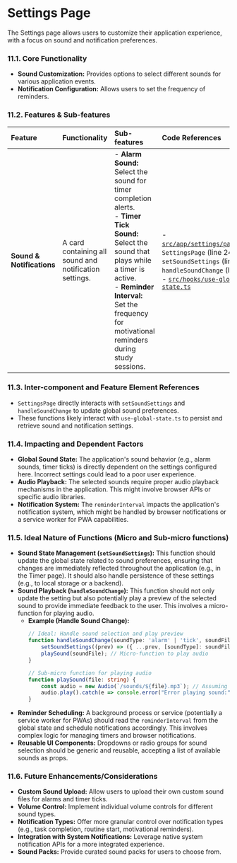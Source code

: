 # Settings Page

The Settings page allows users to customize their application experience, with a focus on sound and notification preferences.

### 11.1. Core Functionality

*   **Sound Customization:** Provides options to select different sounds for various application events.
*   **Notification Configuration:** Allows users to set the frequency of reminders.

### 11.2. Features & Sub-features

| Feature | Functionality | Sub-features | Code References |
| :--- | :--- | :--- | :--- |
| **Sound & Notifications** | A card containing all sound and notification settings. | - **Alarm Sound:** Select the sound for timer completion alerts.<br>- **Timer Tick Sound:** Select the sound that plays while a timer is active.<br>- **Reminder Interval:** Set the frequency for motivational reminders during study sessions. | - [`src/app/settings/page.tsx`](src/app/settings/page.tsx): `SettingsPage` (line 24), `setSoundSettings` (line 25), `handleSoundChange` (line 29)<br>- [`src/hooks/use-global-state.ts`](src/hooks/use-global-state.ts) |

### 11.3. Inter-component and Feature Element References

*   `SettingsPage` directly interacts with `setSoundSettings` and `handleSoundChange` to update global sound preferences.
*   These functions likely interact with `use-global-state.ts` to persist and retrieve sound and notification settings.

### 11.4. Impacting and Dependent Factors

*   **Global Sound State:** The application's sound behavior (e.g., alarm sounds, timer ticks) is directly dependent on the settings configured here. Incorrect settings could lead to a poor user experience.
*   **Audio Playback:** The selected sounds require proper audio playback mechanisms in the application. This might involve browser APIs or specific audio libraries.
*   **Notification System:** The `reminderInterval` impacts the application's notification system, which might be handled by browser notifications or a service worker for PWA capabilities.

### 11.5. Ideal Nature of Functions (Micro and Sub-micro functions)

*   **Sound State Management (`setSoundSettings`):** This function should update the global state related to sound preferences, ensuring that changes are immediately reflected throughout the application (e.g., in the Timer page). It should also handle persistence of these settings (e.g., to local storage or a backend).
*   **Sound Playback (`handleSoundChange`):** This function should not only update the setting but also potentially play a preview of the selected sound to provide immediate feedback to the user. This involves a micro-function for playing audio.
    *   **Example (Handle Sound Change):**
        ```typescript
        // Ideal: Handle sound selection and play preview
        function handleSoundChange(soundType: 'alarm' | 'tick', soundFile: string) {
            setSoundSettings((prev) => ({ ...prev, [soundType]: soundFile })); // Update state
            playSound(soundFile); // Micro-function to play audio
        }

        // Sub-micro function for playing audio
        function playSound(file: string) {
            const audio = new Audio(`/sounds/${file}.mp3`); // Assuming sounds are in public/sounds
            audio.play().catch(e => console.error("Error playing sound:", e));
        }
        ```
*   **Reminder Scheduling:** A background process or service (potentially a service worker for PWAs) should read the `reminderInterval` from the global state and schedule notifications accordingly. This involves complex logic for managing timers and browser notifications.
*   **Reusable UI Components:** Dropdowns or radio groups for sound selection should be generic and reusable, accepting a list of available sounds as props.

### 11.6. Future Enhancements/Considerations

*   **Custom Sound Upload:** Allow users to upload their own custom sound files for alarms and timer ticks.
*   **Volume Control:** Implement individual volume controls for different sound types.
*   **Notification Types:** Offer more granular control over notification types (e.g., task completion, routine start, motivational reminders).
*   **Integration with System Notifications:** Leverage native system notification APIs for a more integrated experience.
*   **Sound Packs:** Provide curated sound packs for users to choose from.